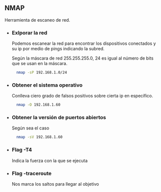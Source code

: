 ## NMAP

Herramienta de escaneo de red.

  - ### Exlporar la red
    Podemos escanear la red para encontrar los dispositivos conectados y su ip por medio de pings indicando la subred.  

    Según la máscara de red 255.255.255.0, 24 es igual al número de bits que se usan en la máscara.

    ```sh
      nmap -sP 192.168.1.0/24
    ```
  - ### Obtener el sistema operativo
    Conlleva ciero grado de falsos positivos sobre cierta ip en específico.
    ```sh
      nmap -O 192.168.1.60
    ```
  - ### Obtener la versión de puertos abiertos
    Según sea el caso
    ```sh
      nmap -sV 192.168.1.60
    ```
  - ### Flag -T4
    Indica la fuerza con la que se ejecuta
  - ### Flag -traceroute 
    Nos marca los saltos para llegar al objetivo
